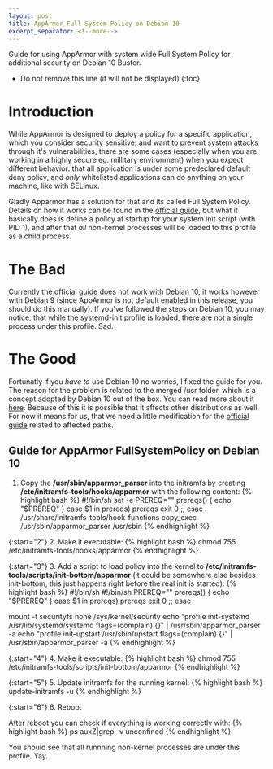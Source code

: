 ```yaml
---
layout: post
title: AppArmor Full System Policy on Debian 10
excerpt_separator: <!--more-->
---
```

Guide for using AppArmor with system wide Full System Policy for additional security on Debian 10 Buster.
<!--more-->
<style type="text/css">
  // Adding 'Contents' headline to the TOC
	#markdown-toc::before {
	    content: "Contents";
	    font-weight: bold;
	}


	// Using numbers instead of bullets for listing
	#markdown-toc ul {
	    list-style: decimal;
	}

	#markdown-toc {
	    border: 1px solid #aaa;
	    padding-left: 2em;
	    padding-right: 2em;
	    padding-top: 1em;
	    padding-bottom: 1em;
	    list-style: decimal;
	    display: inline-block;
	}
</style>
* Do not remove this line (it will not be displayed)
{:toc}
# Introduction

While AppArmor is designed to deploy a policy for a specific application, which you consider security sensitive, and want to prevent system attacks through it's vulnerabilities, there are some cases (especially when you are working in a highly secure eg. millitary environment) when you expect different behavior: that all application is under some predeclared default deny policy, and *only* whitelisted applications can do anything on your machine, like with SELinux.

Gladly Apparmor has a solution for that and its called Full System Policy. Details on how it works can be found in the [official guide](https://gitlab.com/apparmor/apparmor/-/wikis/FullSystemPolicy), but what it basically does is define a policy at startup for your system init script (with PID 1), and after that *all* non-kernel processes will be loaded to this profile as a child process.

# The Bad
Currently the [official guide](https://gitlab.com/apparmor/apparmor/-/wikis/FullSystemPolicy) does not work with Debian 10, it works however with Debian 9 (since AppArmor is not default enabled in this release, you should do this manually). If you've followed the steps on Debian 10, you may notice, that while the systemd-init profile is loaded, there are not a single process under this profile. Sad.

# The Good
Fortunatly if you *have to* use Debian 10 no worries, I fixed the guide for you. The reason for the problem is related to the merged /usr folder, which is a concept adopted by Debian 10 out of the box. You can read more about it [here](https://www.freedesktop.org/wiki/Software/systemd/TheCaseForTheUsrMerge/). Because of this it is possible that it affects other distributions as well. For now it means for us, that we need a little modification for the [official guide](https://gitlab.com/apparmor/apparmor/-/wikis/FullSystemPolicy) related to affected paths. 

## Guide for AppArmor FullSystemPolicy on Debian 10
1. Copy the __/usr/sbin/apparmor_parser__ into the initramfs by creating __/etc/initramfs-tools/hooks/apparmor__ with the following content:
{% highlight bash %}
#!/bin/sh
set -e
PREREQ=""
prereqs()
{
    echo "$PREREQ"
}
case $1 in
    prereqs)
        prereqs
        exit 0
        ;;
esac
. /usr/share/initramfs-tools/hook-functions
copy_exec /usr/sbin/apparmor_parser /usr/sbin
{% endhighlight %}

{:start="2"}
2. Make it executable:
{% highlight bash %}
chmod 755 /etc/initramfs-tools/hooks/apparmor
{% endhighlight %}

{:start="3"}
3. Add a script to load policy into the kernel to __/etc/initramfs-tools/scripts/init-bottom/apparmor__ (it could be somewhere else besides init-bottom, this just happens right before the real init is started):
{% highlight bash %}
    #!/bin/sh
#!/bin/sh
PREREQ=""
prereqs()
{
        echo "$PREREQ"
}
case $1 in
prereqs)
        prereqs
        exit 0
        ;;
esac
 
mount -t securityfs none /sys/kernel/security
echo "profile init-systemd /usr/lib/systemd/systemd flags=(complain) {}" | /usr/sbin/apparmor_parser -a
echo "profile init-upstart /usr/sbin/upstart flags=(complain) {}" | /usr/sbin/apparmor_parser -a
{% endhighlight %}

{:start="4"}
4. Make it executable:
{% highlight bash %}
chmod 755 /etc/initramfs-tools/scripts/init-bottom/apparmor
{% endhighlight %}

{:start="5"}
5. Update initramfs for the running kernel:
{% highlight bash %}
update-initramfs -u
{% endhighlight %}

{:start="6"}
6. Reboot

After reboot you can check if everything is working correctly with:
{% highlight bash %}
ps auxZ|grep -v unconfined
{% endhighlight %}

You should see that all runnning non-kernel processes are under this profile. Yay.


